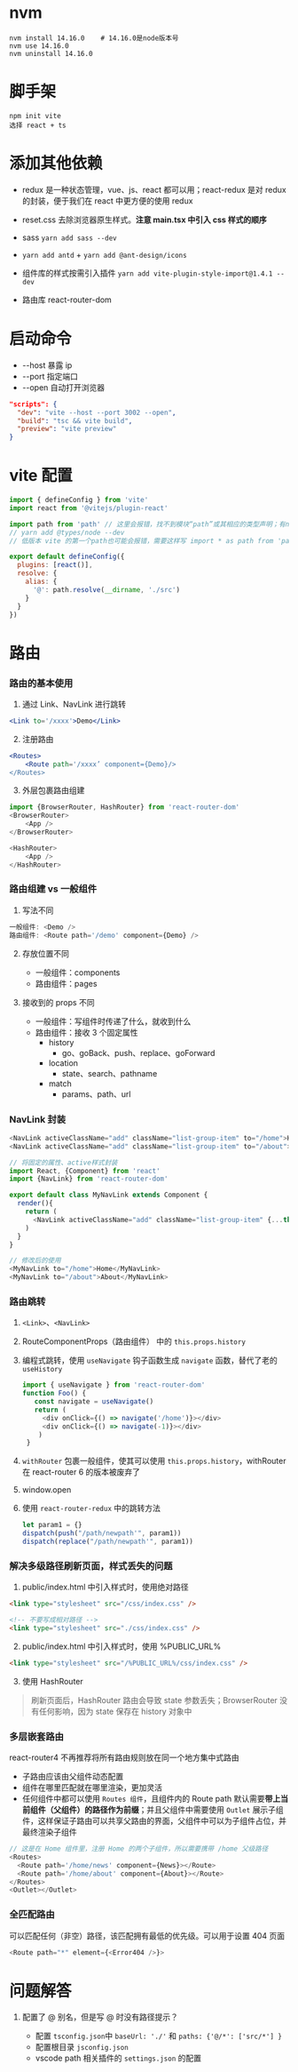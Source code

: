 # nvm

```shell
nvm install 14.16.0    # 14.16.0是node版本号
nvm use 14.16.0
nvm uninstall 14.16.0
```

# 脚手架

```
npm init vite
选择 react + ts
```

# 添加其他依赖

- redux 是一种状态管理，vue、js、react 都可以用；react-redux 是对 redux 的封装，便于我们在 react 中更方便的使用 redux

- reset.css 去除浏览器原生样式。**注意 main.tsx 中引入 css 样式的顺序**
- sass `yarn add sass --dev`
- `yarn add antd` + `yarn add @ant-design/icons`
- 组件库的样式按需引入插件 `yarn add vite-plugin-style-import@1.4.1 --dev`
- 路由库 react-router-dom

# 启动命令

- --host 暴露 ip
- --port 指定端口
- --open 自动打开浏览器

```json
"scripts": {
  "dev": "vite --host --port 3002 --open",
  "build": "tsc && vite build",
  "preview": "vite preview"
}
```

# vite 配置

```js
import { defineConfig } from 'vite'
import react from '@vitejs/plugin-react'

import path from 'path' // 这里会报错，找不到模块“path”或其相应的类型声明；有node环境，所以实际上是可以找到的，这里是 ts 的报错，需要安装 node 这个库 的 ts声明配置
// yarn add @types/node --dev
// 低版本 vite 的第一个path也可能会报错，需要这样写 import * as path from 'path'

export default defineConfig({
  plugins: [react()],
  resolve: {
    alias: {
      '@': path.resolve(__dirname, './src')
    }
  }
})
```

# 路由

### 路由的基本使用

1. 通过 Link、NavLink 进行跳转

```jsx
<Link to='/xxxx'>Demo</Link>
```

2. 注册路由

```jsx
<Routes>
    <Route path='/xxxx’ component={Demo}/>
</Routes>
```

3. <App />外层包裹路由组建

```js
import {BrowserRouter, HashRouter} from 'react-router-dom'
<BrowserRouter>
    <App />
</BrowserRouter>

<HashRouter>
    <App />
</HashRouter>
```

### 路由组建 vs 一般组件

1. 写法不同

```js
一般组件: <Demo />
路由组件: <Route path='/demo' component={Demo} />
```

2. 存放位置不同

   - 一般组件：components
   - 路由组件：pages

3. 接收到的 props 不同
   - 一般组件：写组件时传递了什么，就收到什么
   - 路由组件：接收 3 个固定属性
     - history
       - go、goBack、push、replace、goForward
     - location
       - state、search、pathname
     - match
       - params、path、url

### NavLink 封装

```js
<NavLink activeClassName="add" className="list-group-item" to="/home">Home</NavLink>
<NavLink activeClassName="add" className="list-group-item" to="/about">About</NavLink>

// 将固定的属性、active样式封装
import React, {Component} from 'react'
import {NavLink} from 'react-router-dom'

export default class MyNavLink extends Component {
  render(){
    return (
      <NavLink activeClassName="add" className="list-group-item" {...this.props} />
    )
  }
}

// 修改后的使用
<MyNavLink to="/home">Home</MyNavLink>
<MyNavLink to="/about">About</MyNavLink>
```

### 路由跳转

1. `<Link>`、`<NavLink>`
2. RouteComponentProps（路由组件） 中的 `this.props.history`
3. 编程式跳转，使用 `useNavigate` 钩子函数生成 `navigate` 函数，替代了老的 `useHistory`

   ```js
   import { useNavigate } from 'react-router-dom'
   function Foo() {
      const navigate = useNavigate()
      return (
        <div onClick={() => navigate('/home')}></div>
        <div onClick={() => navigate(-1)}></div>
       )
    }
   ```

4. `withRouter` 包裹一般组件，使其可以使用 `this.props.history`，withRouter 在 react-router 6 的版本被废弃了
5. window.open
6. 使用 `react-router-redux` 中的跳转方法
   ```js
   let param1 = {}
   dispatch(push("/path/newpath'", param1))
   dispatch(replace("/path/newpath'", param1))
   ```

### 解决多级路径刷新页面，样式丢失的问题

1. public/index.html 中引入样式时，使用绝对路径

```html
<link type="stylesheet" src="/css/index.css" />

<!-- 不要写成相对路径 -->
<link type="stylesheet" src="./css/index.css" />
```

2. public/index.html 中引入样式时，使用 %PUBLIC_URL%

```html
<link type="stylesheet" src="/%PUBLIC_URL%/css/index.css" />
```

3. 使用 HashRouter

> 刷新页面后，HashRouter 路由会导致 state 参数丢失；BrowserRouter 没有任何影响，因为 state 保存在 history 对象中

### 多层嵌套路由

react-router4 不再推荐将所有路由规则放在同一个地方集中式路由

- 子路由应该由父组件动态配置
- 组件在哪里匹配就在哪里渲染，更加灵活
- 任何组件中都可以使用 `Routes 组件`，且组件内的 Route path 默认需要**带上当前组件（父组件）的路径作为前缀**；并且父组件中需要使用 `Outlet` 展示子组件，这样保证子路由可以共享父路由的界面，父组件中可以为子组件占位，并最终渲染子组件

```js
// 这是在 Home 组件里，注册 Home 的两个子组件，所以需要携带 /home 父级路径
<Routes>
  <Route path='/home/news' component={News}></Route>
  <Route path='/home/about' component={About}></Route>
</Routes>
<Outlet></Outlet>
```

### 全匹配路由

可以匹配任何（非空）路径，该匹配拥有最低的优先级。可以用于设置 404 页面

```js
<Route path="*" element={<Error404 />}>
```

# 问题解答

1. 配置了 @ 别名，但是写 @ 时没有路径提示？

   - 配置 `tsconfig.json`中 `baseUrl: './'` 和 `paths: {'@/*': ['src/*'] }`
   - 配置根目录 `jsconfig.json`
   - vscode path 相关插件的 `settings.json` 的配置
